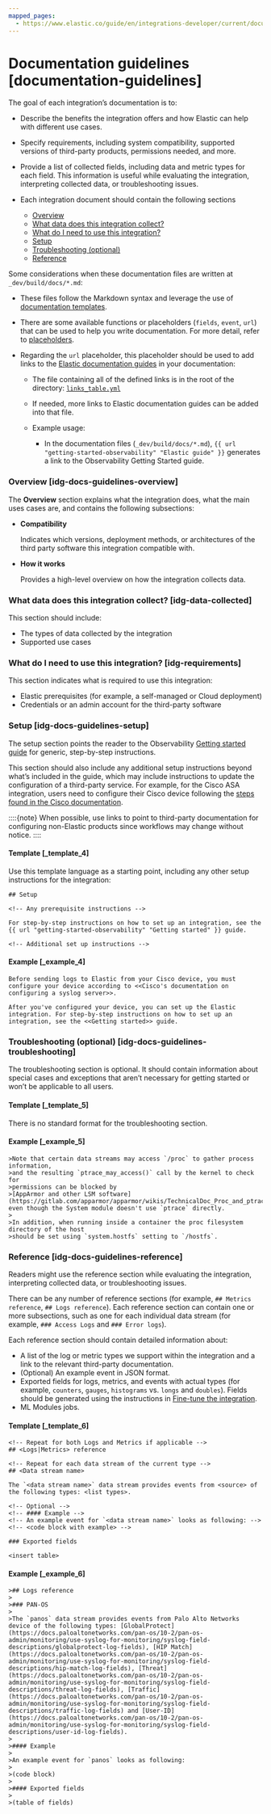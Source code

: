 ```yaml
---
mapped_pages:
  - https://www.elastic.co/guide/en/integrations-developer/current/documentation-guidelines.html
---
```


# Documentation guidelines [documentation-guidelines]

The goal of each integration’s documentation is to:

* Describe the benefits the integration offers and how Elastic can help with different use cases. 
* Specify requirements, including system compatibility, supported versions of third-party products, permissions needed, and more.
* Provide a list of collected fields, including data and metric types for each field. This information is useful while evaluating the integration, interpreting collected data, or troubleshooting issues.
* Each integration document should contain the following sections

    * [Overview](#idg-docs-guidelines-overview)
    * [What data does this integration collect?](#idg-data-collected)
    * [What do I need to use this integration?](#idg-requirements)
    * [Setup](#idg-docs-guidelines-setup)
    * [Troubleshooting (optional)](#idg-docs-guidelines-troubleshooting)
    * [Reference](#idg-docs-guidelines-reference)

Some considerations when these documentation files are written at `_dev/build/docs/*.md`:

* These files follow the Markdown syntax and leverage the use of [documentation templates](https://github.com/elastic/elastic-package/blob/main/docs/howto/add_package_readme.md).
* There are some available functions or placeholders (`fields`, `event`, `url`) that can be used to help you write documentation. For more detail, refer to [placeholders](https://github.com/elastic/elastic-package/blob/main/docs/howto/add_package_readme.md#placeholders).
* Regarding the `url` placeholder, this placeholder should be used to add links to the [Elastic documentation guides](https://www.elastic.co/guide/index.html) in your documentation:

    * The file containing all of the defined links is in the root of the directory: [`links_table.yml`](https://github.com/elastic/elastic-package/blob/main/scripts/links_table.yml)
    * If needed, more links to Elastic documentation guides can be added into that file.
    * Example usage:

        * In the documentation files (`_dev/build/docs/*.md`), `{{ url "getting-started-observability" "Elastic guide" }}` generates a link to the Observability Getting Started guide.

### Overview [idg-docs-guidelines-overview]

The **Overview** section explains what the integration does, what the main uses cases are, and contains the following subsections:

* **Compatibility**

   Indicates which versions, deployment methods, or architectures of the third party software this integration compatible with.

* **How it works**

   Provides a high-level overview on how the integration collects data.

### What data does this integration collect? [idg-data-collected]

This section should include:

* The types of data collected by the integration
* Supported use cases

### What do I need to use this integration? [idg-requirements]

This section indicates what is required to use this integration:

* Elastic prerequisites (for example, a self-managed or Cloud deployment)
* Credentials or an admin account for the third-party software


### Setup [idg-docs-guidelines-setup]

The setup section points the reader to the Observability [Getting started guide](docs-content://solutions/observability/get-started.md) for generic, step-by-step instructions.

This section should also include any additional setup instructions beyond what’s included in the guide, which may include instructions to update the configuration of a third-party service. For example, for the Cisco ASA integration, users need to configure their Cisco device following the [steps found in the Cisco documentation](https://documentation.meraki.com/General_Administration/Monitoring_and_Reporting/Syslog_Server_Overview_and_Configuration#Configuring_a_Syslog_Server).

::::{note}
When possible, use links to point to third-party documentation for configuring non-Elastic products since workflows may change without notice.
::::



#### Template [_template_4]

Use this template language as a starting point, including any other setup instructions for the integration:

```text
## Setup

<!-- Any prerequisite instructions -->

For step-by-step instructions on how to set up an integration, see the
{{ url "getting-started-observability" "Getting started" }} guide.

<!-- Additional set up instructions -->
```


#### Example [_example_4]

```text
Before sending logs to Elastic from your Cisco device, you must configure your device according to <<Cisco's documentation on configuring a syslog server>>.

After you've configured your device, you can set up the Elastic integration. For step-by-step instructions on how to set up an integration, see the <<Getting started>> guide.
```


### Troubleshooting (optional) [idg-docs-guidelines-troubleshooting]

The troubleshooting section is optional. It should contain information about special cases and exceptions that aren’t necessary for getting started or won’t be applicable to all users.


#### Template [_template_5]

There is no standard format for the troubleshooting section.


#### Example [_example_5]

```text
>Note that certain data streams may access `/proc` to gather process information,
>and the resulting `ptrace_may_access()` call by the kernel to check for
>permissions can be blocked by
>[AppArmor and other LSM software](https://gitlab.com/apparmor/apparmor/wikis/TechnicalDoc_Proc_and_ptrace), even though the System module doesn't use `ptrace` directly.
>
>In addition, when running inside a container the proc filesystem directory of the host
>should be set using `system.hostfs` setting to `/hostfs`.
```


### Reference [idg-docs-guidelines-reference]

Readers might use the reference section while evaluating the integration, interpreting collected data, or troubleshooting issues.

There can be any number of reference sections (for example, `## Metrics reference`, `## Logs reference`). Each reference section can contain one or more subsections, such as one for each individual data stream (for example, `### Access Logs` and `### Error logs`).

Each reference section should contain detailed information about:

* A list of the log or metric types we support within the integration and a link to the relevant third-party documentation.
* (Optional) An example event in JSON format.
* Exported fields for logs, metrics, and events with actual types (for example, `counters`, `gauges`, `histograms` vs. `longs` and `doubles`). Fields should be generated using the instructions in [Fine-tune the integration](https://github.com/elastic/integrations/blob/main/docs/fine_tune_integration.md).
* ML Modules jobs.


#### Template [_template_6]

```text
<!-- Repeat for both Logs and Metrics if applicable -->
## <Logs|Metrics> reference

<!-- Repeat for each data stream of the current type -->
## <Data stream name>

The `<data stream name>` data stream provides events from <source> of the following types: <list types>.

<!-- Optional -->
<!-- #### Example -->
<!-- An example event for `<data stream name>` looks as following: -->
<!-- <code block with example> -->

### Exported fields

<insert table>
```


#### Example [_example_6]

```text
>## Logs reference
>
>### PAN-OS
>
>The `panos` data stream provides events from Palo Alto Networks device of the following types: [GlobalProtect](https://docs.paloaltonetworks.com/pan-os/10-2/pan-os-admin/monitoring/use-syslog-for-monitoring/syslog-field-descriptions/globalprotect-log-fields), [HIP Match](https://docs.paloaltonetworks.com/pan-os/10-2/pan-os-admin/monitoring/use-syslog-for-monitoring/syslog-field-descriptions/hip-match-log-fields), [Threat](https://docs.paloaltonetworks.com/pan-os/10-2/pan-os-admin/monitoring/use-syslog-for-monitoring/syslog-field-descriptions/threat-log-fields), [Traffic](https://docs.paloaltonetworks.com/pan-os/10-2/pan-os-admin/monitoring/use-syslog-for-monitoring/syslog-field-descriptions/traffic-log-fields) and [User-ID](https://docs.paloaltonetworks.com/pan-os/10-2/pan-os-admin/monitoring/use-syslog-for-monitoring/syslog-field-descriptions/user-id-log-fields).
>
>#### Example
>
>An example event for `panos` looks as following:
>
>(code block)
>
>#### Exported fields
>
>(table of fields)
```

